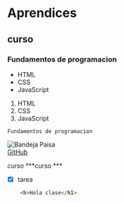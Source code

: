 # Aprendices
## curso
### Fundamentos de programacion 

- HTML
- CSS
- JavaScript

1. HTML
2. CSS
3. JavaScript

~~~
Fundamentos de programacion 
~~~

![Bandeja Paisa](https://as1.ftcdn.net/v2/jpg/02/69/84/74/1000_F_269847460_P0Uoojh3JR8TRu2zsnbrsD458j1jHLnW.jpg)<br>
[GitHub](https://github.com/)

*curso*
***curso ***

- [x] tarea

```html 
    <h>Hola clase</h1>
```

